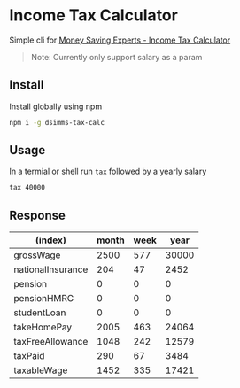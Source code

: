 # Income Tax Calculator
Simple cli for [Money Saving Experts - Income Tax Calculator](https://www.moneysavingexpert.com/tax-calculator/)

> Note: Currently only support salary as a param

## Install
Install globally using npm
```sh
npm i -g dsimms-tax-calc
```
## Usage
In a termial or shell run `tax` followed by a yearly salary
```sh
tax 40000
```
## Response
| (index) | month | week | year |
| --- | --- | --- | --- |
| grossWage | 2500 | 577 | 30000 |
| nationalInsurance | 204 | 47 | 2452 |
| pension | 0 | 0 | 0 |
| pensionHMRC | 0 | 0 | 0 |
| studentLoan | 0 | 0 | 0 |
| takeHomePay | 2005 | 463 | 24064 |
| taxFreeAllowance | 1048 | 242 | 12579 |
| taxPaid | 290 | 67 | 3484 |
| taxableWage | 1452 | 335 | 17421 |

